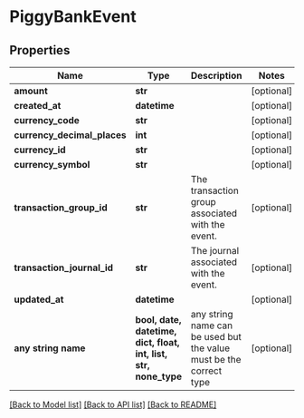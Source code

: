 # PiggyBankEvent


## Properties
Name | Type | Description | Notes
------------ | ------------- | ------------- | -------------
**amount** | **str** |  | [optional] 
**created_at** | **datetime** |  | [optional] 
**currency_code** | **str** |  | [optional] 
**currency_decimal_places** | **int** |  | [optional] 
**currency_id** | **str** |  | [optional] 
**currency_symbol** | **str** |  | [optional] 
**transaction_group_id** | **str** | The transaction group associated with the event. | [optional] 
**transaction_journal_id** | **str** | The journal associated with the event. | [optional] 
**updated_at** | **datetime** |  | [optional] 
**any string name** | **bool, date, datetime, dict, float, int, list, str, none_type** | any string name can be used but the value must be the correct type | [optional]

[[Back to Model list]](../README.md#documentation-for-models) [[Back to API list]](../README.md#documentation-for-api-endpoints) [[Back to README]](../README.md)


